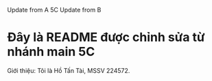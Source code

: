 Update from A 5C
Update from B

# Đây là README được chỉnh sửa từ nhánh main 5C

Giới thiệu: Tôi là Hồ Tấn Tài, MSSV 224572.

